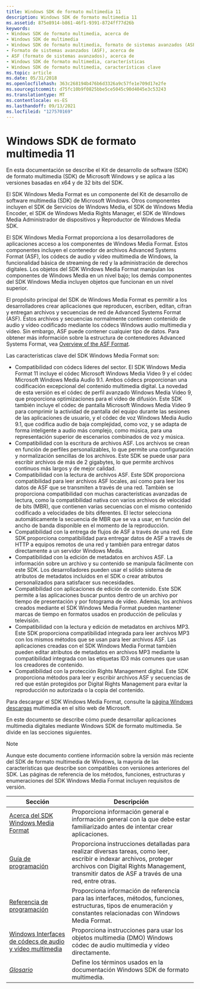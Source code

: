 ```yaml
---
title: Windows SDK de formato multimedia 11
description: Windows SDK de formato multimedia 11
ms.assetid: 875e8914-b861-46f1-9391-8724ff77d26b
keywords:
- Windows SDK de formato multimedia, acerca de
- Windows SDK de multimedia
- Windows SDK de formato multimedia, formato de sistemas avanzados (ASF)
- Formato de sistemas avanzados (ASF), acerca de
- ASF (formato de sistemas avanzados), acerca de
- Windows SDK de formato multimedia, características
- Windows SDK de formato multimedia, características clave
ms.topic: article
ms.date: 05/31/2018
ms.openlocfilehash: 363c268194b476b6d3326a9c57fe1e709d17e2fe
ms.sourcegitcommit: d75fc10b9f0825bbe5ce5045c90d4045e3c53243
ms.translationtype: MT
ms.contentlocale: es-ES
ms.lasthandoff: 09/13/2021
ms.locfileid: "127570169"
---
```

# <a name="windows-media-format-11-sdk"></a>Windows SDK de formato multimedia 11

En esta documentación se describe el Kit de desarrollo de software (SDK) de formato multimedia (SDK) de Microsoft Windows y se aplica a las versiones basadas en x64 y de 32 bits del SDK.

El SDK Windows Media Format es un componente del Kit de desarrollo de software multimedia (SDK) de Microsoft Windows. Otros componentes incluyen el SDK de Servicios de Windows Media, el SDK de Windows Media Encoder, el SDK de Windows Media Rights Manager, el SDK de Windows Media Administrador de dispositivos y Reproductor de Windows Media SDK.

El SDK Windows Media Format proporciona a los desarrolladores de aplicaciones acceso a los componentes de Windows Media Format. Estos componentes incluyen el contenedor de archivos Advanced Systems Format (ASF), los códecs de audio y vídeo multimedia de Windows, la funcionalidad básica de streaming de red y la administración de derechos digitales. Los objetos del SDK Windows Media Format manipulan los componentes de Windows Media en un nivel bajo; los demás componentes del SDK Windows Media incluyen objetos que funcionan en un nivel superior.

El propósito principal del SDK de Windows Media Format es permitir a los desarrolladores crear aplicaciones que reproducen, escriben, editan, cifran y entregan archivos y secuencias de red de Advanced Systems Format (ASF). Estos archivos y secuencias normalmente contienen contenido de audio y vídeo codificado mediante los códecs Windows audio multimedia y vídeo. Sin embargo, ASF puede contener cualquier tipo de datos. Para obtener más información sobre la estructura de contenedores Advanced Systems Format, vea [Overview of the ASF Format](overview-of-the-asf-format.md).

Las características clave del SDK Windows Media Format son:

-   Compatibilidad con códecs líderes del sector. El SDK Windows Media Format 11 incluye el códec Microsoft Windows Media Video 9 y el códec Microsoft Windows Media Audio 9.1. Ambos códecs proporcionan una codificación excepcional del contenido multimedia digital. La novedad de esta versión es el códec de perfil avanzado Windows Media Video 9, que proporciona optimizaciones para el vídeo de difusión. Este SDK también incluye el códec de pantalla Microsoft Windows Media Video 9 para comprimir la actividad de pantalla del equipo durante las sesiones de las aplicaciones de usuario, y el códec de voz Windows Media Audio 9.1, que codifica audio de baja complejidad, como voz, y se adapta de forma inteligente a audio más complejo, como música, para una representación superior de escenarios combinados de voz y música.
-   Compatibilidad con la escritura de archivos ASF. Los archivos se crean en función de perfiles personalizables, lo que permite una configuración y normalización sencillas de los archivos. Este SDK se puede usar para escribir archivos de más de 2 gigabytes, lo que permite archivos continuos más largos y de mejor calidad.
-   Compatibilidad con la lectura de archivos ASF. Este SDK proporciona compatibilidad para leer archivos ASF locales, así como para leer los datos de ASF que se transmiten a través de una red. También se proporciona compatibilidad con muchas características avanzadas de lectura, como la compatibilidad nativa con varios archivos de velocidad de bits (MBR), que contienen varias secuencias con el mismo contenido codificado a velocidades de bits diferentes. El lector selecciona automáticamente la secuencia de MBR que se va a usar, en función del ancho de banda disponible en el momento de la reproducción.
-   Compatibilidad con la entrega de flujos de ASF a través de una red. Este SDK proporciona compatibilidad para entregar datos de ASF a través de HTTP a equipos remotos de una red y también para entregar datos directamente a un servidor Windows Media.
-   Compatibilidad con la edición de metadatos en archivos ASF. La información sobre un archivo y su contenido se manipula fácilmente con este SDK. Los desarrolladores pueden usar el sólido sistema de atributos de metadatos incluidos en el SDK o crear atributos personalizados para satisfacer sus necesidades.
-   Compatibilidad con aplicaciones de edición de contenido. Este SDK permite a las aplicaciones buscar puntos dentro de un archivo por tiempo de presentación y por fotograma de vídeo. Además, los archivos creados mediante el SDK Windows Media Format pueden mantener marcas de tiempo en formatos usados en producción de películas y televisión.
-   Compatibilidad con la lectura y edición de metadatos en archivos MP3. Este SDK proporciona compatibilidad integrada para leer archivos MP3 con los mismos métodos que se usan para leer archivos ASF. Las aplicaciones creadas con el SDK Windows Media Format también pueden editar atributos de metadatos en archivos MP3 mediante la compatibilidad integrada con las etiquetas ID3 más comunes que usan los creadores de contenido.
-   Compatibilidad con la protección Rights Management digital. Este SDK proporciona métodos para leer y escribir archivos ASF y secuencias de red que están protegidos por Digital Rights Management para evitar la reproducción no autorizada o la copia del contenido.

Para descargar el SDK Windows Media Format, consulte la [página Windows descargas](https://msdn.microsoft.com/windows/desktop/aa904949) multimedia en el sitio web de Microsoft.

En este documento se describe cómo puede desarrollar aplicaciones multimedia digitales mediante Windows SDK de formato multimedia. Se divide en las secciones siguientes.

> [!Note]  
> Aunque este documento contiene información sobre la versión más reciente del SDK de formato multimedia de Windows, la mayoría de las características que describe son compatibles con versiones anteriores del SDK. Las páginas de referencia de los métodos, funciones, estructuras y enumeraciones del SDK Windows Media Format incluyen requisitos de versión.

 



| Sección                                                                                                          | Descripción                                                                                                                                                                                              |
|------------------------------------------------------------------------------------------------------------------|----------------------------------------------------------------------------------------------------------------------------------------------------------------------------------------------------------|
| [Acerca del SDK Windows Media Format](about-the-windows-media-format-sdk.md)                                     | Proporciona información general e información general con la que debe estar familiarizado antes de intentar crear aplicaciones.                                                                                  |
| [Guía de programación](programming-guide.md)                                                                       | Proporciona instrucciones detalladas para realizar diversas tareas, como leer, escribir e indexar archivos, proteger archivos con Digital Rights Management, transmitir datos de ASF a través de una red, entre otras. |
| [Referencia de programación](programming-reference.md)                                                               | Proporciona información de referencia para las interfaces, métodos, funciones, estructuras, tipos de enumeración y constantes relacionadas con Windows Media Format.                                                     |
| [Windows Interfaces de códecs de audio y vídeo multimedia](windows-media-audio-and-video-codec-interfaces--deprecated.md) | Proporciona instrucciones para usar los objetos multimedia (DMO) Windows códec de audio multimedia y vídeo directamente.                                                                                           |
| [*Glosario*](wmformat-glossary.md)                                                                              | Define los términos usados en la documentación Windows SDK de formato multimedia.                                                                                                                                    |



 

 

 




